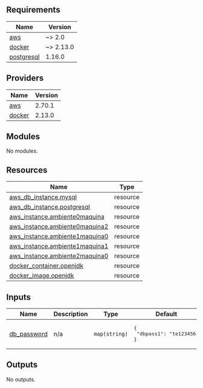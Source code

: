 <!-- BEGIN_TF_DOCS -->
## Requirements

| Name | Version |
|------|---------|
| <a name="requirement_aws"></a> [aws](#requirement\_aws) | ~> 2.0 |
| <a name="requirement_docker"></a> [docker](#requirement\_docker) | ~> 2.13.0 |
| <a name="requirement_postgresql"></a> [postgresql](#requirement\_postgresql) | 1.16.0 |

## Providers

| Name | Version |
|------|---------|
| <a name="provider_aws"></a> [aws](#provider\_aws) | 2.70.1 |
| <a name="provider_docker"></a> [docker](#provider\_docker) | 2.13.0 |

## Modules

No modules.

## Resources

| Name | Type |
|------|------|
| [aws_db_instance.mysql](https://registry.terraform.io/providers/hashicorp/aws/latest/docs/resources/db_instance) | resource |
| [aws_db_instance.postgresql](https://registry.terraform.io/providers/hashicorp/aws/latest/docs/resources/db_instance) | resource |
| [aws_instance.ambiente0maquina](https://registry.terraform.io/providers/hashicorp/aws/latest/docs/resources/instance) | resource |
| [aws_instance.ambiente0maquina2](https://registry.terraform.io/providers/hashicorp/aws/latest/docs/resources/instance) | resource |
| [aws_instance.ambiente1maquina0](https://registry.terraform.io/providers/hashicorp/aws/latest/docs/resources/instance) | resource |
| [aws_instance.ambiente1maquina1](https://registry.terraform.io/providers/hashicorp/aws/latest/docs/resources/instance) | resource |
| [aws_instance.ambiente2maquina0](https://registry.terraform.io/providers/hashicorp/aws/latest/docs/resources/instance) | resource |
| [docker_container.openjdk](https://registry.terraform.io/providers/kreuzwerker/docker/latest/docs/resources/container) | resource |
| [docker_image.openjdk](https://registry.terraform.io/providers/kreuzwerker/docker/latest/docs/resources/image) | resource |

## Inputs

| Name | Description | Type | Default | Required |
|------|-------------|------|---------|:--------:|
| <a name="input_db_password"></a> [db\_password](#input\_db\_password) | n/a | `map(string)` | <pre>{<br>  "dbpass1": "te123456"<br>}</pre> | no |

## Outputs

No outputs.
<!-- END_TF_DOCS -->